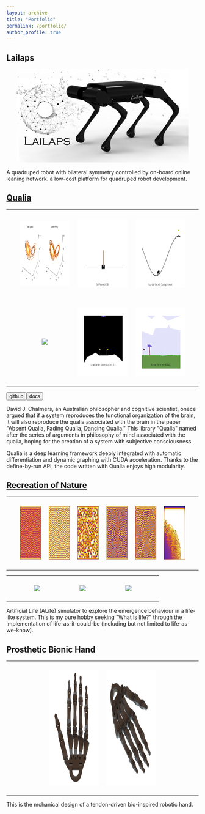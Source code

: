 ```yaml
---
layout: archive
title: "Portfolio"
permalink: /portfolio/
author_profile: true
---
```


## Lailaps
<p align="center"><img src="/images/lailaps.PNG" width="450"/></p>

A quadruped robot with bilateral symmetry controlled by on-board online leaning network. a low-cost platform for quadruped robot development.


## [Qualia](https://github.com/Kashu7100/Qualia2.0)
<table style="width:100%;border:0px;border-spacing:0px;border-collapse:collapse;margin-right:auto;margin-left:auto;">
  <tbody>
    <tr>
      <td style="padding:10px;width:5%;vertical-align:middle">
      </td>
      <td style="padding:10px;width:30%;vertical-align:middle">
        <p align="center"><img src="/images/lorenz_compare.png" height="170"/></p>
      </td>
      <td style="padding:10px;width:30%;vertical-align:middle">
        <p align="center"><img src="/images/cartpole_dqn.gif" height="180"/></p>
      </td>
      <td style="padding:10px;width:30%;vertical-align:middle">
        <p align="center"><img src="/images/mountaincar_duelingnet.gif" height="180"/></p>
      </td>
      <td style="padding:10px;width:5%;vertical-align:middle">
      </td>
    </tr>
    <tr>
      <td style="padding:10px;width:5%;vertical-align:middle">
      </td>
      <td style="padding:10px;width:30%;vertical-align:middle">
        <p align="center"><img src="/images/assets/baseball.gif" height="200"/></p>
      </td>
      <td style="padding:10px;width:30%;vertical-align:middle">
        <p align="center"><img src="/images/lunar_lander_cont_td3.gif" height="180"/></p>
      </td>
      <td style="padding:10px;width:30%;vertical-align:middle">
        <p align="center"><img src="/images/bipedal_walker_td3.gif" height="180"/></p>
      </td>
      <td style="padding:10px;width:5%;vertical-align:middle">
      </td>
    </tr>
  </tbody>
</table>

<button class="btn btn-round btn-sm btn-ghost-blue" onclick="location.href='https://github.com/Kashu7100/Qualia2.0'">github</button><button class="btn btn-round btn-sm btn-ghost-blue" onclick="location.href='https://kashu7100.github.io/Qualia2.0/index.html'">docs</button>

David J. Chalmers, an Australian philosopher and cognitive scientist, onece argued that if a system reproduces the functional organization of the brain, it will also reproduce the qualia associated with the brain in the paper "Absent Qualia, Fading Qualia, Dancing Qualia." This library "Qualia" named after the series of arguments in philosophy of mind associated with the qualia, hoping for the creation of a system with subjective consciousness.

Qualia is a deep learning framework deeply integrated with automatic differentiation and dynamic graphing with CUDA acceleration. Thanks to the define-by-run API, the code written with Qualia enjoys high modularity.

## [Recreation of Nature](https://github.com/Kashu7100/Recreation-of-Nature)
<table style="width:100%;border:0px;border-spacing:0px;border-collapse:collapse;margin-right:auto;margin-left:auto;">
  <tbody>
    <tr>
      <td style="padding:10px;width:5%;vertical-align:middle">
      </td>
      <td style="padding:10px;width:15%;vertical-align:middle">
        <p align="center"><img src="/images/self_replacing_spots.png" height="140"/></p>
      </td>
      <td style="padding:10px;width:15%;vertical-align:middle">
        <p align="center"><img src="/images/stable_spots.png" height="140"/></p>
      </td>
      <td style="padding:10px;width:15%;vertical-align:middle">
        <p align="center"><img src="/images/unstable_spots.png" height="140"/></p>
      </td>
      <td style="padding:10px;width:15%;vertical-align:middle">
        <p align="center"><img src="/images/labyrinthine_pattern.png" height="140"/></p>
      </td>
      <td style="padding:10px;width:15%;vertical-align:middle">
        <p align="center"><img src="/images/worm_like_pattern.png" height="140"/></p>
      </td>
      <td style="padding:10px;width:15%;vertical-align:middle">
        <p align="center"><img src="/images/fk_map.png" height="140"/></p>
      </td>
      <td style="padding:10px;width:5%;vertical-align:middle">
      </td>
    </tr>
  </tbody>
</table>
<table style="width:100%;border:0px;border-spacing:0px;border-collapse:collapse;margin-right:auto;margin-left:auto;">
  <tbody>
    <tr>
      <td style="padding:10px;width:5%;vertical-align:middle">
      </td>
      <td style="padding:10px;width:30%;vertical-align:middle">
        <p align="center"><img src="/images/boids_swarm_formation.gif" height="185"/></p>
      </td>
      <td style="padding:10px;width:30%;vertical-align:middle">
        <p align="center"><img src="/images/boids_predator_prey.gif" height="185"/></p>
      </td>
      <td style="padding:10px;width:30%;vertical-align:middle">
        <p align="center"><img src="/images/pps.gif" height="185"/></p>
      </td>
      <td style="padding:10px;width:5%;vertical-align:middle">
      </td>
    </tr>
  </tbody>
</table>


Artificial Life (ALife) simulator to explore the emergence behaviour in a life-like system. This is my pure hobby seeking "What is life?" through the implementation of life-as-it-could-be (including but not limited to life-as-we-know).

## Prosthetic Bionic Hand
<table style="width:100%;border:0px;border-spacing:0px;border-collapse:collapse;margin-right:auto;margin-left:auto;">
  <tbody>
    <tr>
      <td style="padding:10px;width:20%;vertical-align:middle">
      </td>
      <td style="padding:10px;width:30%;vertical-align:middle">
        <p align="center"><img src="/images/hand.PNG" height="300"/></p>
      </td>
      <td style="padding:10px;width:30%;vertical-align:middle">
        <p align="center"><img src="/images/hand2.PNG" height="300"/></p>
      </td>
      <td style="padding:10px;width:20%;vertical-align:middle">
      </td>
    </tr>
  </tbody>
</table>

This is the mchanical design of a tendon-driven bio-inspired robotic hand.  
